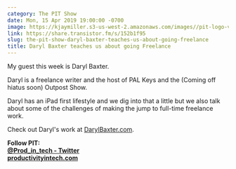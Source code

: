 ```yaml
---
category: The PIT Show
date: Mon, 15 Apr 2019 19:00:00 -0700
image: https://kjaymiller.s3-us-west-2.amazonaws.com/images//pit-logo-v5.jpg
link: https://share.transistor.fm/s/152b1f95
slug: the-pit-show-daryl-baxter-teaches-us-about-going-freelance
title: Daryl Baxter teaches us about going Freelance
---
```


<p>My guest this week is Daryl Baxter. </p><p>Daryl is a freelance writer and the host of PAL Keys and the (Coming off hiatus soon) Outpost Show.</p><p>Daryl has an iPad first lifestyle and we dig into that a little but we also talk about some of the challenges of making the jump to full-time freelance work. </p><p>Check out Daryl's work at <a href="https://darylbaxter.com">DarylBaxter.com</a>.</p><p><strong>Follow PIT:<br /></strong><a href="https://twitter.com/prod_in_tech"><strong>@Prod_in_tech - Twitter</strong></a><strong><br /></strong><a href="https://productivityintech.com"><strong>productivityintech.com</strong></a></p>